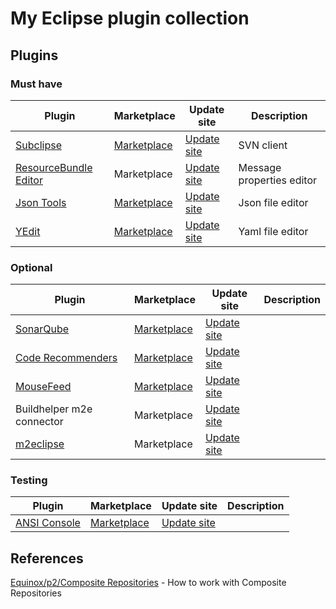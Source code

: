 # My Eclipse plugin collection

## Plugins

### Must have

| Plugin                                                                   | Marketplace                                                                     | Update site                                                                                                              | Description               |
|--------------------------------------------------------------------------|---------------------------------------------------------------------------------|--------------------------------------------------------------------------------------------------------------------------|---------------------------|
| [Subclipse](http://subclipse.tigris.org/)                                | [Marketplace](http://marketplace.eclipse.org/content/subclipse)                 | [Update site](http://subclipse.tigris.org/update_1.10.x)                                                                 | SVN client                |
| [ResourceBundle Editor](http://essiembre.github.io/eclipse-rbe/)         | Marketplace                                                                     | [Update site](https://raw.githubusercontent.com/essiembre/eclipse-rbe/master/eclipse-rbe-update-site/)                   | Message properties editor |
| [Json Tools](https://bitbucket.org/denmiroch/jsontools/wiki/Home)        | [Marketplace](http://marketplace.eclipse.org/content/json-tools)                | [Update site](https://bitbucket.org/denmiroch/jsontools/src/default/JsonSite/)                                           | Json file editor          |
| [YEdit](https://github.com/oyse/yedit)                                   | [Marketplace](http://marketplace.eclipse.org/content/yedit)                     | [Update site](http://dadacoalition.org/yedit)                                                                            | Yaml file editor          |

### Optional

| Plugin                                                                   | Marketplace                                                                     | Update site                                                                                                              | Description               |
|--------------------------------------------------------------------------|---------------------------------------------------------------------------------|--------------------------------------------------------------------------------------------------------------------------|---------------------------|
| [SonarQube](http://docs.codehaus.org/display/SONAR/SonarQube+in+Eclipse) | [Marketplace](http://marketplace.eclipse.org/content/sonarqube)                 | [Update site](http://dist.sonar-ide.codehaus.org/eclipse/)                                                               ||
| [Code Recommenders](http://eclipse.org/recommenders/)                    | [Marketplace](http://marketplace.eclipse.org/content/eclipse-code-recommenders) | [Update site](http://download.eclipse.org/recommenders/updates/stable/)                                                  ||
| [MouseFeed](http://sourceforge.net/projects/mousefeed/)                  | [Marketplace](http://marketplace.eclipse.org/content/mousefeed)                 | [Update site](http://download.sigasi.com/update/mousefeed/)                                                              ||
| Buildhelper m2e connector                                                | Marketplace                                                                     | [Update site](https://repository.sonatype.org/content/repositories/forge-sites/m2e-extras/0.15.0/N/0.15.0.201206251206/) ||
| [m2eclipse](https://www.eclipse.org/m2e/download/)                       | Marketplace                                                                     | [Update site](http://download.eclipse.org/technology/m2e/milestones/1.5)                                                 ||

### Testing

| Plugin                                                                   | Marketplace                                                                     | Update site                                                                                                              | Description               |
|--------------------------------------------------------------------------|---------------------------------------------------------------------------------|--------------------------------------------------------------------------------------------------------------------------|---------------------------|
| [ANSI Console](http://www.mihai-nita.net/eclipse/)                       | [Marketplace](http://marketplace.eclipse.org/content/ansi-escape-console)       | [Update site](http://www.mihai-nita.net/eclipse/)                                                                        ||


## References

[Equinox/p2/Composite Repositories](http://wiki.eclipse.org/Equinox/p2/Composite_Repositories_(new)) - How to work with Composite Repositories
